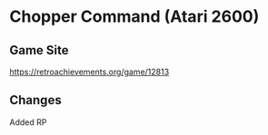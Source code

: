 # Chopper Command (Atari 2600)

## Game Site
https://retroachievements.org/game/12813

## Changes
Added RP